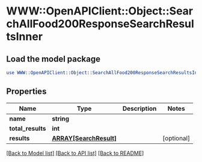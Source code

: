 # WWW::OpenAPIClient::Object::SearchAllFood200ResponseSearchResultsInner

## Load the model package
```perl
use WWW::OpenAPIClient::Object::SearchAllFood200ResponseSearchResultsInner;
```

## Properties
Name | Type | Description | Notes
------------ | ------------- | ------------- | -------------
**name** | **string** |  | 
**total_results** | **int** |  | 
**results** | [**ARRAY[SearchResult]**](SearchResult.md) |  | [optional] 

[[Back to Model list]](../README.md#documentation-for-models) [[Back to API list]](../README.md#documentation-for-api-endpoints) [[Back to README]](../README.md)


